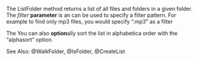 The ListFolder method returns a list of all files and folders in a given folder.
The _filter_ **parameter** is an can be used to specify a filter pattern. For example to find only mp3 files, you would specify “.mp3” as a filter

The You can also **option**ally sort the list in alphabetica order with the “alphasort” option.

See Also: @WalkFolder, @IsFolder, @CreateList
